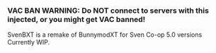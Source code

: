 ### VAC BAN WARNING: Do NOT connect to servers with this injected, or you might get VAC banned!

SvenBXT is a remake of BunnymodXT for Sven Co-op 5.0 versions
Currently WIP.

